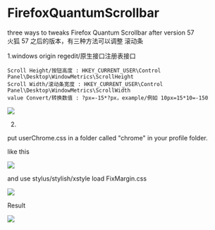 # FirefoxQuantumScrollbar

three ways to tweaks Firefox Quantum Scrollbar after version 57<br>
火狐 57 之后的版本，有三种方法可以调整 滚动条

1.windows origin regedit/原生接口注册表接口


    Scroll Height/按钮高度 : HKEY_CURRENT_USER\Control Panel\Desktop\WindowMetrics\ScrollHeight
    Scroll Width/滚动条宽度 : HKEY_CURRENT_USER\Control Panel\Desktop\WindowMetrics\ScrollWidth
    value Convert/转换数值 : ?px=-15*?px，example/例如 10px=15*10=-150
    
<img src=https://raw.githubusercontent.com/catcat520/FirefoxQuantumScrollbar/master/img/%E6%B3%A8%E5%86%8C%E8%A1%A8%E8%B0%83%E6%95%B4%E6%BB%9A%E5%8A%A8%E6%9D%A1.png>

2.
put userChrome.css in a folder called "chrome" in your profile folder.

like this

<img src=https://raw.githubusercontent.com/catcat520/FirefoxQuantumScrollbar/master/img/userChrome.css.jpg>

and use stylus/stylish/xstyle load FixMargin.css

<img src=https://raw.githubusercontent.com/catcat520/FirefoxQuantumScrollbar/master/img/stylus.jpg>

Result

<img src=https://raw.githubusercontent.com/catcat520/FirefoxQuantumScrollbar/master/img/result.jpg>
